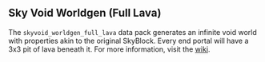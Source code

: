 ## Sky Void Worldgen (Full Lava)
The `skyvoid_worldgen_full_lava` data pack generates an infinite void world with properties akin to the original SkyBlock. Every end portal will have a 3x3 pit of lava beneath it. For more information, visit the [wiki](https://github.com/BPR02/SkyBlock_Collection/wiki).
